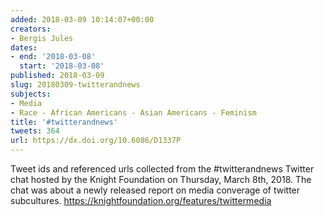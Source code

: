 ```yaml
---
added: 2018-03-09 10:14:07+00:00
creators:
- Bergis Jules
dates:
- end: '2018-03-08'
  start: '2018-03-08'
published: 2018-03-09
slug: 20180309-twitterandnews
subjects:
- Media
- Race - African Americans - Asian Americans - Feminism
title: '#twitterandnews'
tweets: 364
url: https://dx.doi.org/10.6086/D1337P
---
```


Tweet ids and referenced urls collected from the #twitterandnews Twitter chat hosted by the Knight Foundation on Thursday, March 8th, 2018. The chat was about a newly released report on media converage of twitter subcultures. https://knightfoundation.org/features/twittermedia
